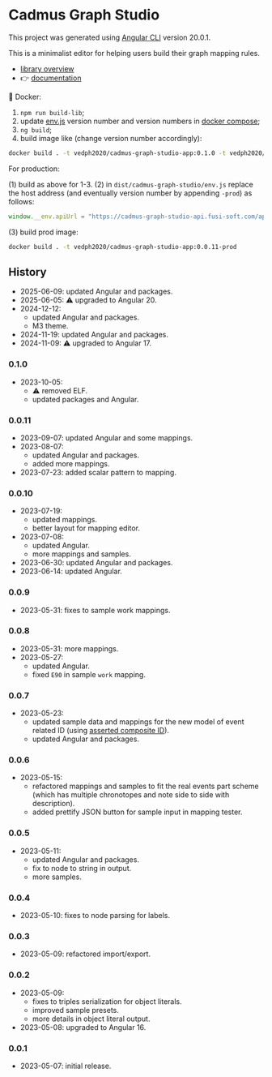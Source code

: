 # Cadmus Graph Studio

This project was generated using [Angular CLI](https://github.com/angular/angular-cli) version 20.0.1.

This is a minimalist editor for helping users build their graph mapping rules.

- [library overview](./projects/myrmidon/cadmus-mapping-builder/README.md)
- 👉 [documentation](https://myrmex.github.io/overview/cadmus/graph-studio/graph-studio/)

🐋 Docker:

1. `npm run build-lib`;
2. update [env.js](./src/env.js) version number and version numbers in [docker compose](docker-compose.yml);
3. `ng build`;
4. build image like (change version number accordingly):

```bash
docker build . -t vedph2020/cadmus-graph-studio-app:0.1.0 -t vedph2020/cadmus-graph-studio-app:latest
```

For production:

(1) build as above for 1-3.
(2) in `dist/cadmus-graph-studio/env.js` replace the host address (and eventually version number by appending `-prod`) as follows:

```js
window.__env.apiUrl = "https://cadmus-graph-studio-api.fusi-soft.com/api/";
```

(3) build prod image:

```bash
docker build . -t vedph2020/cadmus-graph-studio-app:0.0.11-prod
```

## History

- 2025-06-09: updated Angular and packages.
- 2025-06-05: ⚠️ upgraded to Angular 20.
- 2024-12-12:
  - updated Angular and packages.
  - M3 theme.
- 2024-11-19: updated Angular and packages.
- 2024-11-09: ⚠️ upgraded to Angular 17.

### 0.1.0

- 2023-10-05:
  - ⚠️ removed ELF.
  - updated packages and Angular.

### 0.0.11

- 2023-09-07: updated Angular and some mappings.
- 2023-08-07:
  - updated Angular and packages.
  - added more mappings.
- 2023-07-23: added scalar pattern to mapping.

### 0.0.10

- 2023-07-19:
  - updated mappings.
  - better layout for mapping editor.
- 2023-07-08:
  - updated Angular.
  - more mappings and samples.
- 2023-06-30: updated Angular and packages.
- 2023-06-14: updated Angular.

### 0.0.9

- 2023-05-31: fixes to sample work mappings.

### 0.0.8

- 2023-05-31: more mappings.
- 2023-05-27:
  - updated Angular.
  - fixed `E90` in sample `work` mapping.

### 0.0.7

- 2023-05-23:
  - updated sample data and mappings for the new model of event related ID (using [asserted composite ID](https://github.com/vedph/cadmus-bricks-shell/blob/master/projects/myrmidon/cadmus-refs-asserted-ids/README.md#asserted-composite-id)).
  - updated Angular and packages.

### 0.0.6

- 2023-05-15:
  - refactored mappings and samples to fit the real events part scheme (which has multiple chronotopes and note side to side with description).
  - added prettify JSON button for sample input in mapping tester.

### 0.0.5

- 2023-05-11:
  - updated Angular and packages.
  - fix to node to string in output.
  - more samples.

### 0.0.4

- 2023-05-10: fixes to node parsing for labels.

### 0.0.3

- 2023-05-09: refactored import/export.

### 0.0.2

- 2023-05-09:
  - fixes to triples serialization for object literals.
  - improved sample presets.
  - more details in object literal output.
- 2023-05-08: upgraded to Angular 16.

### 0.0.1

- 2023-05-07: initial release.
